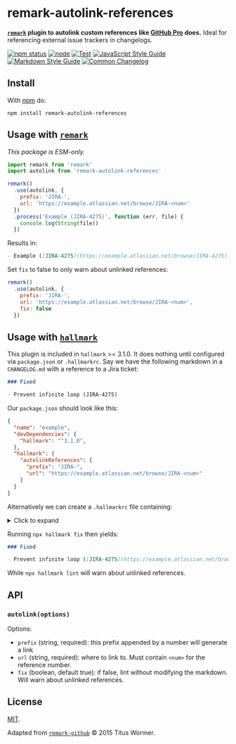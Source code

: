 # remark-autolink-references

**[`remark`](https://github.com/remarkjs/remark) plugin to autolink custom references like [GitHub Pro](https://docs.github.com/en/free-pro-team@latest/github/administering-a-repository/configuring-autolinks-to-reference-external-resources) does.** Ideal for referencing external issue trackers in changelogs.

[![npm status](http://img.shields.io/npm/v/remark-autolink-references.svg)](https://www.npmjs.org/package/remark-autolink-references)
[![node](https://img.shields.io/node/v/remark-autolink-references.svg)](https://www.npmjs.org/package/remark-autolink-references)
[![Test](https://img.shields.io/github/workflow/status/vweevers/remark-autolink-references/Test?label=test)](https://github.com/vweevers/remark-autolink-references/actions/workflows/test.yml)
[![JavaScript Style Guide](https://img.shields.io/badge/standard-informational?logo=javascript&logoColor=fff)](https://standardjs.com)
[![Markdown Style Guide](https://img.shields.io/badge/hallmark-informational?logo=markdown)](https://github.com/vweevers/hallmark)
[![Common Changelog](https://common-changelog.org/badge.svg)](https://common-changelog.org)

## Install

With [npm](https://npmjs.org) do:

```
npm install remark-autolink-references
```

## Usage with [`remark`](https://remark.js.org/)

_This package is ESM-only._

```js
import remark from 'remark'
import autolink from 'remark-autolink-references'

remark()
  .use(autolink, {
    prefix: 'JIRA-',
    url: 'https://example.atlassian.net/browse/JIRA-<num>'
  })
  .process('Example (JIRA-4275)', function (err, file) {
    console.log(String(file))
  })
```

Results in:

```md
- Example ([JIRA-4275](https://example.atlassian.net/browse/JIRA-4275))
```

Set `fix` to false to only warn about unlinked references:

```js
remark()
  .use(autolink, {
    prefix: 'JIRA-',
    url: 'https://example.atlassian.net/browse/JIRA-<num>',
    fix: false
  })
```

## Usage with [`hallmark`](https://github.com/vweevers/hallmark)

This plugin is included in `hallmark` >= 3.1.0. It does nothing until configured via `package.json` or `.hallmarkrc`. Say we have the following markdown in a `CHANGELOG.md` with a reference to a Jira ticket:

```md
### Fixed

- Prevent infinite loop (JIRA-4275)
```

Our `package.json` should look like this:

```json
{
  "name": "example",
  "devDependencies": {
    "hallmark": "^3.1.0",
  },
  "hallmark": {
    "autolinkReferences": {
      "prefix": "JIRA-",
      "url": "https://example.atlassian.net/browse/JIRA-<num>"
    }
  }
}
```

Alternatively we can create a `.hallmarkrc` file containing:

<details><summary>Click to expand</summary>

```json
{
  "autolinkReferences": {
    "prefix": "JIRA-",
    "url": "https://example.atlassian.net/browse/JIRA-<num>"
  }
}
```

</details>

Running `npx hallmark fix` then yields:

```md
### Fixed

- Prevent infinite loop ([JIRA-4275](https://example.atlassian.net/browse/JIRA-4275))
```

While `npx hallmark lint` will warn about unlinked references.

## API

### `autolink(options)`

Options:

- `prefix` (string, required): this prefix appended by a number will generate a link
- `url` (string, required): where to link to. Must contain `<num>` for the reference number.
- `fix` (boolean, default true): if false, lint without modifying the markdown. Will warn about unlinked references.

## License

[MIT](LICENSE).

Adapted from [`remark-github`](https://github.com/remarkjs/remark-github) © 2015 Titus Wormer.
